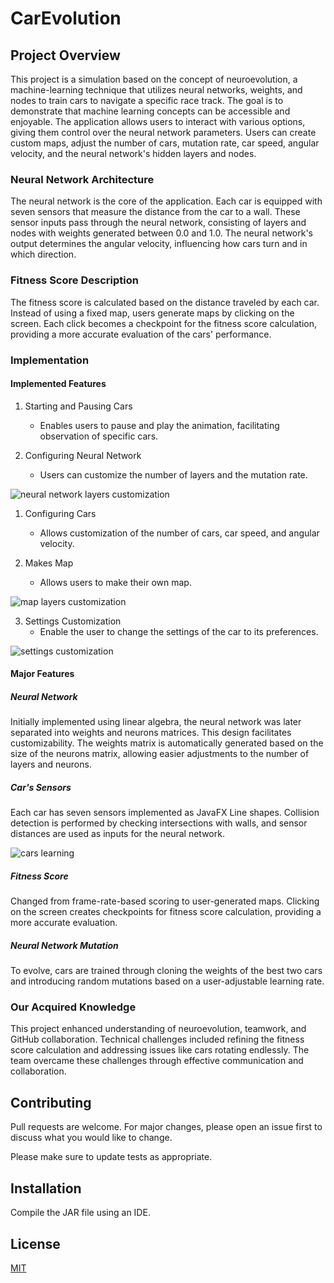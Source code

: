 # CarEvolution

## Project Overview

This project is a simulation based on the concept of neuroevolution, a machine-learning technique that utilizes neural networks, weights, and nodes to train cars to navigate a specific race track. The goal is to demonstrate that machine learning concepts can be accessible and enjoyable. The application allows users to interact with various options, giving them control over the neural network parameters. Users can create custom maps, adjust the number of cars, mutation rate, car speed, angular velocity, and the neural network's hidden layers and nodes.

### Neural Network Architecture

The neural network is the core of the application. Each car is equipped with seven sensors that measure the distance from the car to a wall. These sensor inputs pass through the neural network, consisting of layers and nodes with weights generated between 0.0 and 1.0. The neural network's output determines the angular velocity, influencing how cars turn and in which direction.

### Fitness Score Description

The fitness score is calculated based on the distance traveled by each car. Instead of using a fixed map, users generate maps by clicking on the screen. Each click becomes a checkpoint for the fitness score calculation, providing a more accurate evaluation of the cars' performance.

### Implementation

#### Implemented Features

1. Starting and Pausing Cars
   - Enables users to pause and play the animation, facilitating observation of specific cars.

2. Configuring Neural Network
   - Users can customize the number of layers and the mutation rate.

![neural network layers customization](images/neuralNetworkView.gif)

1. Configuring Cars
   - Allows customization of the number of cars, car speed, and angular velocity.

2. Makes Map
   - Allows users to make their own map.
  
![map layers customization](images/makeMap.gif)

3. Settings Customization
   - Enable the user to change the settings of the car to its preferences.

![settings customization](images/buttonChange.gif)

#### Major Features

##### Neural Network

Initially implemented using linear algebra, the neural network was later separated into weights and neurons matrices. This design facilitates customizability. The weights matrix is automatically generated based on the size of the neurons matrix, allowing easier adjustments to the number of layers and neurons.

##### Car's Sensors

Each car has seven sensors implemented as JavaFX Line shapes. Collision detection is performed by checking intersections with walls, and sensor distances are used as inputs for the neural network.

![cars learning](images/carsLearning.gif)

##### Fitness Score

Changed from frame-rate-based scoring to user-generated maps. Clicking on the screen creates checkpoints for fitness score calculation, providing a more accurate evaluation.

##### Neural Network Mutation

To evolve, cars are trained through cloning the weights of the best two cars and introducing random mutations based on a user-adjustable learning rate.

### Our Acquired Knowledge

This project enhanced understanding of neuroevolution, teamwork, and GitHub collaboration. Technical challenges included refining the fitness score calculation and addressing issues like cars rotating endlessly. The team overcame these challenges through effective communication and collaboration.

## Contributing

Pull requests are welcome. For major changes, please open an issue first
to discuss what you would like to change.

Please make sure to update tests as appropriate.

## Installation

Compile the JAR file using an IDE.

## License

[MIT](https://choosealicense.com/licenses/mit/)
